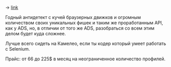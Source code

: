 -> [link](https://kameleo.io/)

Годный антидетект с кучей браузерных движков и огромным количеством своих уникальных фишек и таким же проработанным API, как у ADS, но, в отличии от того же ADS, разобраться со всем этим делом будет куда сложнее.

Лучше всего сидеть на Камелео, если ты кодер который умеет работать с Selenium.

Прайс: от 66 до 225$ в месяц на неограниченное количество профилей.